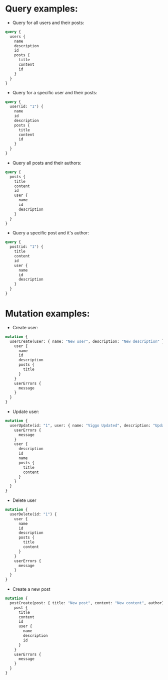# Query examples:

- Query for all users and their posts:

```graphql
query {
  users {
    name
    description
    id
    posts {
      title
      content
      id
    }
  }
}
```

- Query for a specific user and their posts:

```graphql
query {
  user(id: "1") {
    name
    id
    description
    posts {
      title
      content
      id
    }
  }
}
```

- Query all posts and their authors:

```graphql
query {
  posts {
    title
    content
    id
    user {
      name
      id
      description
    }
  }
}
```

- Query a specific post and it's author:

```graphql
query {
  post(id: "1") {
    title
    content
    id
    user {
      name
      id
      description
    }
  }
}
```

# Mutation examples:

- Create user:

```graphql
mutation {
  userCreate(user: { name: "New user", description: "New description" }) {
    user {
      name
      id
      description
      posts {
        title
      }
    }
    userErrors {
      message
    }
  }
}
```

- Update user:

```graphql
mutation {
  userUpdate(id: "1", user: { name: "Viggo Updated", description: "Updated description" }) {
    userErrors {
      message
    }
    user {
      description
      id
      name
      posts {
        title
        content
      }
    }
  }
}
```

- Delete user

```graphql
mutation {
  userDelete(id: "1") {
    user {
      name
      id
      description
      posts {
        title
        content
      }
    }
    userErrors {
      message
    }
  }
}
```

- Create a new post

```graphql
mutation {
  postCreate(post: { title: "New post", content: "New content", authorId: "2" }) {
    post {
      title
      content
      id
      user {
        name
        description
        id
      }
    }
    userErrors {
      message
    }
  }
}
```
